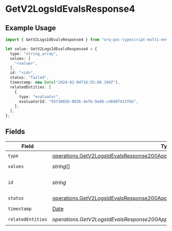 # GetV2LogsIdEvalsResponse4

## Example Usage

```typescript
import { GetV2LogsIdEvalsResponse4 } from "orq-poc-typescript-multi-env-version/models/operations";

let value: GetV2LogsIdEvalsResponse4 = {
  type: "string_array",
  values: [
    "<value>",
  ],
  id: "<id>",
  status: "failed",
  timestamp: new Date("2024-02-04T16:55:08.109Z"),
  relatedEntities: [
    {
      type: "evaluator",
      evaluatorId: "93f3002b-003b-4efb-9e88-c46907413fbb",
    },
  ],
};
```

## Fields

| Field                                                                                                                                                                  | Type                                                                                                                                                                   | Required                                                                                                                                                               | Description                                                                                                                                                            |
| ---------------------------------------------------------------------------------------------------------------------------------------------------------------------- | ---------------------------------------------------------------------------------------------------------------------------------------------------------------------- | ---------------------------------------------------------------------------------------------------------------------------------------------------------------------- | ---------------------------------------------------------------------------------------------------------------------------------------------------------------------- |
| `type`                                                                                                                                                                 | [operations.GetV2LogsIdEvalsResponse200ApplicationJSONResponseBody34Type](../../models/operations/getv2logsidevalsresponse200applicationjsonresponsebody34type.md)     | :heavy_check_mark:                                                                                                                                                     | N/A                                                                                                                                                                    |
| `values`                                                                                                                                                               | *string*[]                                                                                                                                                             | :heavy_check_mark:                                                                                                                                                     | N/A                                                                                                                                                                    |
| `id`                                                                                                                                                                   | *string*                                                                                                                                                               | :heavy_check_mark:                                                                                                                                                     | The id of the resource                                                                                                                                                 |
| `status`                                                                                                                                                               | [operations.GetV2LogsIdEvalsResponse200ApplicationJSONResponseBody34Status](../../models/operations/getv2logsidevalsresponse200applicationjsonresponsebody34status.md) | :heavy_check_mark:                                                                                                                                                     | N/A                                                                                                                                                                    |
| `timestamp`                                                                                                                                                            | [Date](https://developer.mozilla.org/en-US/docs/Web/JavaScript/Reference/Global_Objects/Date)                                                                          | :heavy_check_mark:                                                                                                                                                     | N/A                                                                                                                                                                    |
| `relatedEntities`                                                                                                                                                      | *operations.GetV2LogsIdEvalsResponse200ApplicationJSONResponseBody34RelatedEntities*[]                                                                                 | :heavy_check_mark:                                                                                                                                                     | N/A                                                                                                                                                                    |
